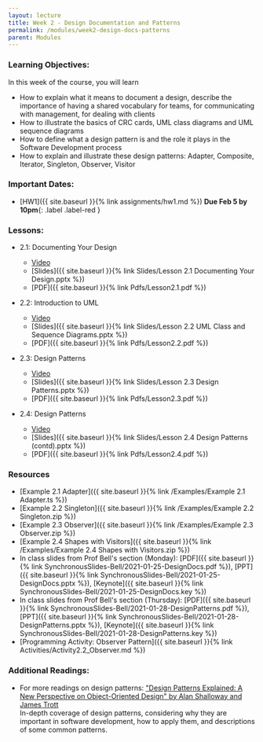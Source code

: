 ```yaml
---
layout: lecture
title: Week 2 - Design Documentation and Patterns
permalink: /modules/week2-design-docs-patterns
parent: Modules
---
```

### Learning Objectives:

In this week of the course, you will learn
* How to explain what it means to document a design, describe the importance of having a shared vocabulary for teams, for communicating with management, for dealing with clients
* How to illustrate the basics of CRC cards, UML class diagrams and UML sequence diagrams
* How to define what a design pattern is and the role it plays in the Software Development process
* How to explain and illustrate these design patterns: Adapter, Composite, Iterator, Singleton, Observer, Visitor


### Important Dates:
* [HW1]({{ site.baseurl }}{% link assignments/hw1.md %}) **Due Feb 5 by 10pm**{: .label .label-red }

### Lessons:
* 2.1: Documenting Your Design

    * [Video](https://northeastern.instructure.com/courses/60188/modules/items/5478934)
    * [Slides]({{ site.baseurl }}{% link Slides/Lesson 2.1 Documenting Your Design.pptx %}) 
    * [PDF]({{ site.baseurl }}{% link Pdfs/Lesson2.1.pdf %})

* 2.2: Introduction to UML
    * [Video](https://northeastern.instructure.com/courses/60188/modules/items/5478936)
    * [Slides]({{ site.baseurl }}{% link Slides/Lesson 2.2 UML Class and Sequence Diagrams.pptx %})
    * [PDF]({{ site.baseurl }}{% link Pdfs/Lesson2.2.pdf %})
    
* 2.3: Design Patterns
    * [Video](https://northeastern.instructure.com/courses/60188/modules/items/5482871)
    * [Slides]({{ site.baseurl }}{% link Slides/Lesson 2.3 Design Patterns.pptx %})
    * [PDF]({{ site.baseurl }}{% link Pdfs/Lesson2.3.pdf %})
    
* 2.4: Design Patterns
    * [Video](https://northeastern.instructure.com/courses/60188/modules/items/5482872)
    * [Slides]({{ site.baseurl }}{% link Slides/Lesson 2.4 Design Patterns (contd).pptx %})
    * [PDF]({{ site.baseurl }}{% link Pdfs/Lesson2.4.pdf %})  


### Resources
* [Example 2.1 Adapter]({{ site.baseurl }}{% link /Examples/Example 2.1 Adapter.ts %})
* [Example 2.2 Singleton]({{ site.baseurl }}{% link /Examples/Example 2.2 Singleton.zip %})
* [Example 2.3 Observer]({{ site.baseurl }}{% link /Examples/Example 2.3 Observer.zip %})
* [Example 2.4 Shapes with Visitors]({{ site.baseurl }}{% link /Examples/Example 2.4 Shapes with Visitors.zip %})
* In class slides from Prof Bell's section (Monday): [PDF]({{ site.baseurl }}{% link SynchronousSlides-Bell/2021-01-25-DesignDocs.pdf %}), [PPT]({{ site.baseurl }}{% link SynchronousSlides-Bell/2021-01-25-DesignDocs.pptx %}), [Keynote]({{ site.baseurl }}{% link SynchronousSlides-Bell/2021-01-25-DesignDocs.key %})
* In class slides from Prof Bell's section (Thursday): [PDF]({{ site.baseurl }}{% link SynchronousSlides-Bell/2021-01-28-DesignPatterns.pdf %}), [PPT]({{ site.baseurl }}{% link SynchronousSlides-Bell/2021-01-28-DesignPatterns.pptx %}), [Keynote]({{ site.baseurl }}{% link SynchronousSlides-Bell/2021-01-28-DesignPatterns.key %})
* [Programming Activity: Observer Pattern]({{ site.baseurl }}{% link Activities/Activity2.2_Observer.md %})


### Additional Readings:
* For more readings on design patterns: ["Design Patterns Explained: A New Perspective on Object-Oriented Design" by Alan Shalloway and James Trott](https://learning.oreilly.com/library/view/design-patterns-explained/0201715945/)<br />In-depth coverage of design patterns, considering why they are important in software development, how to apply them, and descriptions of some common patterns.
